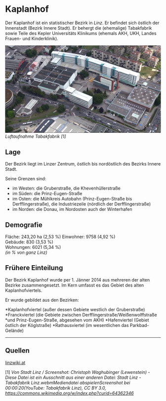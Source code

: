 # Kaplanhof
Der Kaplanhof ist ein statistischer Bezirk in *Linz*. Er befindet sich östlich der Innenstadt (Bezirk Innere Stadt). Er behergt die (ehemalige) Tabakfabrik sowie Teile des Kepler Universitäts Klinikums (ehemals AKH, UKH, Landes Frauen- und Kinderklinik).

![Luftaufnahme Tabakfabrik](tabakfabrik.jpg "Luftaufnahme Tabakfabrik")
*Luftaufnahme Tabakfabrik [1]*

## Lage
Der Bezirk liegt im Linzer Zentrum, östlich bis nordöstlich des Bezirks Innere Stadt.

Seine Grenzen sind:

* im Westen: die Gruberstraße, die Khevenhüllerstraße
* im Süden: die Prinz-Eugen-Straße
* im Osten: die Mühlkreis Autobahn (Prinz-Eugen-Straße bis  Derfflingerstraße), die Industriezeile (nördlich der Derfflingerstraße)
* im Norden: die Donau, im Nordosten auch der Winterhafen

## Demografie
Fläche:   243,20 ha (2,53 %) 
Einwohner:    9758 (4,92 %)      
Gebäude:  830 (3,53 %)       
Wohnungen:    6021 (5,34 %)     
_(in % von ganz Linz)_

## Frühere Einteilung
Der Bezirk Kaplanhof wurde per 1. Jänner 2014 aus mehreren der alten Bezirke zusammengesetzt. Im Kern umfasst es das Gebiet des alten Kaplanhofviertels.

Er wurde gebildet aus den Bezirken:

*Kaplanhofviertel (außer dessen Gebiete westlich der Gruberstraße)
*Franckviertel (die Gebiete zwischen Derfflingerstraße/Weißenwolffstraße *und Prinz-Eugen-Straße, abgesehen vom AKH)
*Hafenviertel (Gebiet östlich der Köglstraße)
*Rathausviertel (im wesentlichen das Parkbad-Gelände)

___
## Quellen
[linzwiki.at](http://www.linzwiki.at/wiki/Bezirk_Kaplanhof/)

[1] *Von Stadt Linz / Screenshot: Christoph Waghubinger (Lewenstein) - Diese Datei ist ein Ausschnitt aus einer anderen Datei: Stadt Linz - Tabakfabrik Linz.webmMediendatei abspielenScreenshot bei 00:00:20(YouTube: Tabakfabrik Linz), CC BY 3.0, https://commons.wikimedia.org/w/index.php?curid=64362346*